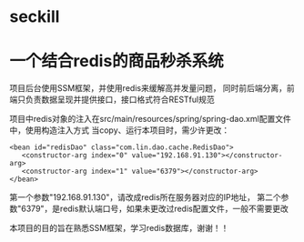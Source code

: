 # seckill
一个结合redis的商品秒杀系统
=====

项目后台使用SSM框架，并使用redis来缓解高并发量问题，
同时前后端分离，前端只负责数据呈现并提供接口，接口格式符合RESTful规范

项目中redis对象的注入在src/main/resources/spring/spring-dao.xml配置文件中，使用构造注入方式
当copy、运行本项目时，需少许更改：
```
<bean id="redisDao" class="com.lin.dao.cache.RedisDao">
   <constructor-arg index="0" value="192.168.91.130"></constructor-arg>
   <constructor-arg index="1" value="6379"></constructor-arg>
</bean>
```
第一个参数"192.168.91.130"，请改成redis所在服务器对应的IP地址，
第二个参数"6379"，是redis默认端口号，如果未更改过redis配置文件，一般不需要更改


本项目的目的旨在熟悉SSM框架，学习redis数据库，谢谢！！
